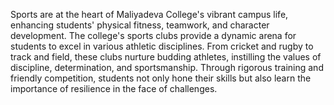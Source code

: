 Sports are at the heart of Maliyadeva College's vibrant campus life, enhancing students' physical fitness, teamwork, and character development. The college's sports clubs provide a dynamic arena for students to excel in various athletic disciplines. From cricket and rugby to track and field, these clubs nurture budding athletes, instilling the values of discipline, determination, and sportsmanship. Through rigorous training and friendly competition, students not only hone their skills but also learn the importance of resilience in the face of challenges.